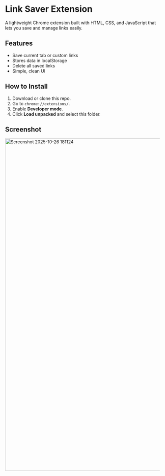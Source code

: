 # Link Saver Extension

A lightweight Chrome extension built with HTML, CSS, and JavaScript that lets you save and manage links easily.

## Features
- Save current tab or custom links
- Stores data in localStorage
- Delete all saved links
- Simple, clean UI

## How to Install
1. Download or clone this repo.
2. Go to `chrome://extensions/`.
3. Enable **Developer mode**.
4. Click **Load unpacked** and select this folder.

## Screenshot
<img width="1920" height="1080" alt="Screenshot 2025-10-26 181124" src="https://github.com/user-attachments/assets/32b6b91e-c7ea-456d-9c60-c39617afdb93" />
